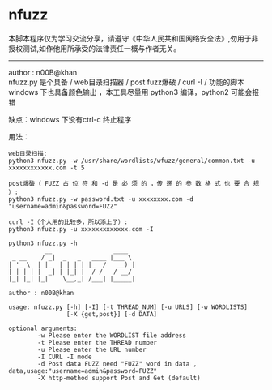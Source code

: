 # nfuzz
本脚本程序仅为学习交流分享，请遵守《中华人民共和国网络安全法》,勿用于非授权测试,如作他用所承受的法律责任一概与作者无关。  
***
  
author : n00B@khan  
nfuzz.py 是个具备 / web目录扫描器 / post fuzz爆破 / curl -I / 功能的脚本    
windows 下也具备颜色输出 ，本工具尽量用 python3 编译，python2 可能会报错

缺点：windows 下没有ctrl-c 终止程序

用法：
```
web目录扫描:
python3 nfuzz.py -w /usr/share/wordlists/wfuzz/general/common.txt -u xxxxxxxxxxxx.com -t 5

post爆破（ FUZZ 占 位 符 和 -d 是 必 须 的 ，传 递 的 参 数 格 式 也 要 合 规 ）:
python3 nfuzz.py -w password.txt -u xxxxxxxx.com -d "username=admin&password=FUZZ"

curl -I（个人用的比较多，所以添上了）:
python3 nfuzz.py -u xxxxxxxxxxxxx.com -I
```

```
python3 nfuzz.py -h
          __                 ____  
 _ __    / _|  _   _   ____ |___ \ 
| '_ \  | |_  | | | | |_  /   __) |
| | | | |  _| | |_| |  / /   / __/ 
|_| |_| |_|    \__,_| /___| |_____|
                                   
author : n00B@khan

usage: nfuzz.py [-h] [-I] [-t THREAD_NUM] [-u URLS] [-w WORDLISTS]
                [-X {get,post}] [-d DATA] 

optional arguments:
        -w Please enter the WORDLIST file address
        -t Please enter the THREAD number
        -u Please enter the URL number
        -I CURL -I mode
        -d Post data FUZZ need "FUZZ" word in data , data,usage:"username=admin&password=FUZZ"
        -X http-method support Post and Get (default)                   
```
